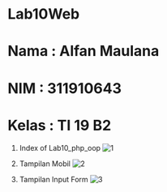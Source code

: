 # Lab10Web
# Nama : Alfan Maulana
# NIM : 311910643
# Kelas : TI 19 B2

1. Index of Lab10_php_oop
![1](https://user-images.githubusercontent.com/81576195/121218508-fed16d00-c8ac-11eb-90d4-9dd2d6e4eb2d.png)

2. Tampilan Mobil
![2](https://user-images.githubusercontent.com/81576195/121218644-1f012c00-c8ad-11eb-8d1a-84ba870ace21.png)

3. Tampilan Input Form
![3](https://user-images.githubusercontent.com/81576195/121218674-26c0d080-c8ad-11eb-8945-c4c5b2b24d78.png)
